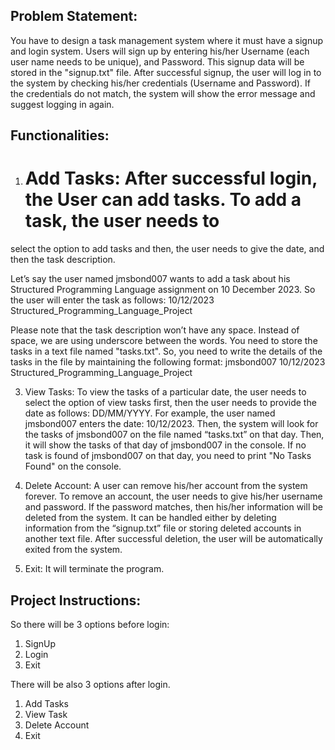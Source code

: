 ## Problem Statement:
You have to design a task management system where it must have a signup
and login system. Users will sign up by entering his/her Username (each user name needs to be
unique), and Password. This signup data will be stored in the "signup.txt" file. After successful
signup, the user will log in to the system by checking his/her credentials (Username and
Password). If the credentials do not match, the system will show the error message and suggest
logging in again.



## Functionalities:
1. # Add Tasks: After successful login, the User can add tasks. To add a task, the user needs to
select the option to add tasks and then, the user needs to give the date, and then the task
description.

Let’s say the user named jmsbond007 wants to add a task about his Structured
Programming Language assignment on 10 December 2023. So the user will enter the task
as follows:
10/12/2023 Structured_Programming_Language_Project

Please note that the task description won’t have any space. Instead of space, we are using
underscore between the words. You need to store the tasks in a text file named
"tasks.txt". So, you need to write the details of the tasks in the file by maintaining the
following format:
jmsbond007 10/12/2023 Structured_Programming_Language_Project

3. View Tasks: To view the tasks of a particular date, the user needs to select the option of
view tasks first, then the user needs to provide the date as follows: DD/MM/YYYY. For
example, the user named jmsbond007 enters the date: 10/12/2023. Then, the system will
look for the tasks of jmsbond007 on the file named “tasks.txt” on that day. Then, it will
show the tasks of that day of jmsbond007 in the console. If no task is found of
jmsbond007 on that day, you need to print "No Tasks Found" on the console.

5. Delete Account: A user can remove his/her account from the system forever. To remove
an account, the user needs to give his/her username and password. If the password
matches, then his/her information will be deleted from the system. It can be handled
either by deleting information from the “signup.txt” file or storing deleted accounts in
another text file. After successful deletion, the user will be automatically exited from the
system.

7. Exit: It will terminate the program.







## Project Instructions:

So there will be 3 options before login:
1. SignUp
2. Login
3. Exit
   
There will be also 3 options after login.
1. Add Tasks
2. View Task
3. Delete Account
4. Exit


